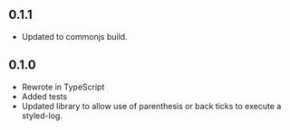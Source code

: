 ## 0.1.1
- Updated to commonjs build.

## 0.1.0

- Rewrote in TypeScript
- Added tests
- Updated library to allow use of parenthesis or back ticks to execute a styled-log.